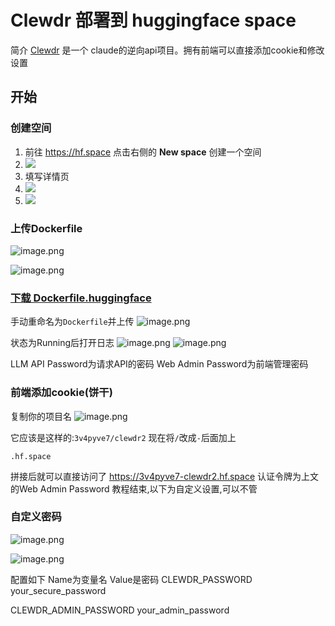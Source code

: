 # Clewdr 部署到 huggingface space
简介
[Clewdr](https://github.com/Xerxes-2) 是一个 claude的逆向api项目。拥有前端可以直接添加cookie和修改设置

## 开始
### 创建空间
1. 前往 https://hf.space 点击右侧的 **New space** 创建一个空间
2. ![](https://i.imgur.com/Tfijg4d.png)
3. 填写详情页
4. ![](https://i.imgur.com/To9YA6H.png)
5. ![](https://i.imgur.com/c3QqkhQ.png)

### 上传Dockerfile
![image.png](https://i.imgur.com/0LrsDTz.png)

![image.png](https://i.imgur.com/NU0tcsQ.png)

### [下载 Dockerfile.huggingface](https://github.com/Xerxes-2/clewdr/blob/master/Dockerfile.huggingface)
手动重命名为`Dockerfile`并上传
![image.png](https://i.imgur.com/tK02hTe.png)

状态为Running后打开日志
![image.png](https://i.imgur.com/DJIsBy1.png)
![image.png](https://i.imgur.com/bPNc8PU.png)

LLM API Password为请求API的密码
Web Admin Password为前端管理密码

### 前端添加cookie(饼干)
复制你的项目名
![image.png](https://i.imgur.com/dtwRXYk.png)

它应该是这样的:`3v4pyve7/clewdr2`
现在将`/`改成`-`后面加上
```
.hf.space
```

拼接后就可以直接访问了
https://3v4pyve7-clewdr2.hf.space
认证令牌为上文的Web Admin Password
教程结束,以下为自定义设置,可以不管

### 自定义密码
![image.png](https://i.imgur.com/G27CuYM.png)

![image.png](https://i.imgur.com/5lolAT1.png)

配置如下
Name为变量名 Value是密码
CLEWDR_PASSWORD
your_secure_password

CLEWDR_ADMIN_PASSWORD
your_admin_password


